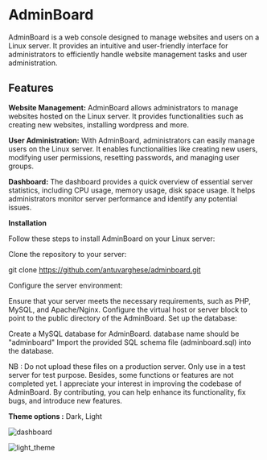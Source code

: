 # AdminBoard

AdminBoard is a web console designed to manage websites and users on a Linux server. It provides an intuitive and user-friendly interface for administrators to efficiently handle website management tasks and user administration.

## Features

**Website Management:** AdminBoard allows administrators to manage websites hosted on the Linux server. It provides functionalities such as creating new websites, installing wordpress and more.

**User Administration:** With AdminBoard, administrators can easily manage users on the Linux server. It enables functionalities like creating new users, modifying user permissions, resetting passwords, and managing user groups.

**Dashboard:** The dashboard provides a quick overview of essential server statistics, including CPU usage, memory usage, disk space usage. It helps administrators monitor server performance and identify any potential issues.

**Installation**

Follow these steps to install AdminBoard on your Linux server:

Clone the repository to your server:

git clone https://github.com/antuvarghese/adminboard.git

Configure the server environment:

Ensure that your server meets the necessary requirements, such as PHP, MySQL, and Apache/Nginx.
Configure the virtual host or server block to point to the public directory of the AdminBoard.
Set up the database:

Create a MySQL database for AdminBoard.
database name should be "adminboard"
Import the provided SQL schema file (adminboard.sql) into the database.

NB : Do not upload these files on a production server. Only use in a test server for test purpose. Besides, some functions or features are not completed yet. I appreciate your interest in improving the codebase of AdminBoard. By contributing, you can help enhance its functionality, fix bugs, and introduce new features.

**Theme options :** Dark, Light

![dashboard](https://github.com/antuvarghese/adminboard/assets/55937016/6bf91c1f-4c13-416d-88e4-1b9f05ca361b)


![light_theme](https://github.com/antuvarghese/adminboard/assets/55937016/0834210b-63eb-4355-b31a-9163b950df4f)

